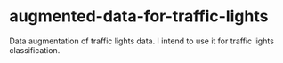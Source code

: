# augmented-data-for-traffic-lights
Data augmentation of traffic lights data. I intend to use it for traffic lights classification.
